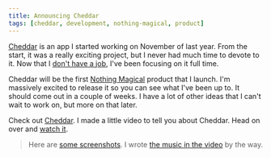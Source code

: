 ```yaml
---
title: Announcing Cheddar
tags: [cheddar, development, nothing-magical, product]
---
```


[Cheddar](http://cheddarapp.com) is an app I started working on November of last year. From the start, it was a really exciting project, but I never had much time to devote to it. Now that I [don't have a job](http://samsoff.es/posts/here-we-go-again), I've been focusing on it full time.

Cheddar will be the first [Nothing Magical](http://nothingmagical.com) product that I launch. I'm massively excited to release it so you can see what I've been up to. It should come out in a couple of weeks. I have a lot of other ideas that I can't wait to work on, but more on that later.

Check out [Cheddar](http://cheddarapp.com). I made a little video to tell you about Cheddar. Head on over and [watch it](http://cheddarapp.com).

> Here are [some screenshots](http://dribbble.com/samsoffes/projects/51741-Cheddar). I wrote [the music in the video](http://soundcloud.com/samsoffes/airports) by the way.
